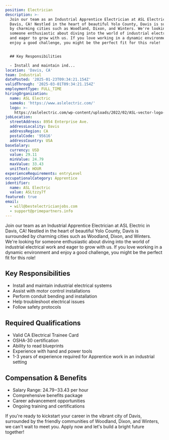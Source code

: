 ```yaml
---
position: Electrician
description: >-
  Join our team as an Industrial Apprentice Electrician at ASL Electric in
  Davis, CA! Nestled in the heart of beautiful Yolo County, Davis is surrounded
  by charming cities such as Woodland, Dixon, and Winters. We're looking for
  someone enthusiastic about diving into the world of industrial electrical work
  and eager to grow with us. If you love working in a dynamic environment and
  enjoy a good challenge, you might be the perfect fit for this role!


  ## Key Responsibilities

  - Install and maintain ind...
location: 'Davis, CA'
team: Industrial
datePosted: '2025-01-23T09:34:21.154Z'
validThrough: '2025-03-01T09:34:21.154Z'
employmentType: FULL_TIME
hiringOrganization:
  name: ASL Electric
  sameAs: 'https://www.aslelectric.com/'
  logo: >-
    https://aslelectric.com/wp-content/uploads/2022/02/ASL-vector-logo-1.png.webp
jobLocation:
  streetAddress: 8954 Enterprise Ave.
  addressLocality: Davis
  addressRegion: CA
  postalCode: '95616'
  addressCountry: USA
baseSalary:
  currency: USD
  value: 29.11
  minValue: 24.79
  maxValue: 33.43
  unitText: HOUR
experienceRequirements: entryLevel
occupationalCategory: Apprentice
identifier:
  name: ASL Electric
  value: ASLtzzy7f
featured: true
email:
  - will@bestelectricianjobs.com
  - support@primepartners.info
---
```




Join our team as an Industrial Apprentice Electrician at ASL Electric in Davis, CA! Nestled in the heart of beautiful Yolo County, Davis is surrounded by charming cities such as Woodland, Dixon, and Winters. We're looking for someone enthusiastic about diving into the world of industrial electrical work and eager to grow with us. If you love working in a dynamic environment and enjoy a good challenge, you might be the perfect fit for this role!

## Key Responsibilities
- Install and maintain industrial electrical systems
- Assist with motor control installations
- Perform conduit bending and installation
- Help troubleshoot electrical issues
- Follow safety protocols

## Required Qualifications
- Valid CA Electrical Trainee Card
- OSHA-30 certification
- Ability to read blueprints
- Experience with hand and power tools
- 1-3 years of experience required for Apprentice work in an industrial setting

## Compensation & Benefits
- Salary Range: $24.79-$33.43 per hour
- Comprehensive benefits package
- Career advancement opportunities
- Ongoing training and certifications

If you're ready to kickstart your career in the vibrant city of Davis, surrounded by the friendly communities of Woodland, Dixon, and Winters, we can't wait to meet you. Apply now and let's build a bright future together!
